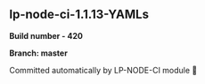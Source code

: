 ## lp-node-ci-1.1.13-YAMLs

**Build number - 420**

**Branch: master**

 Committed automatically by LP-NODE-CI module :rocket: